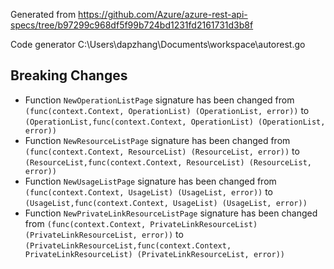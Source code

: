 
Generated from https://github.com/Azure/azure-rest-api-specs/tree/b97299c968df5f99b724bd1231fd2161731d3b8f

Code generator C:\Users\dapzhang\Documents\workspace\autorest.go

## Breaking Changes

- Function `NewOperationListPage` signature has been changed from `(func(context.Context, OperationList) (OperationList, error))` to `(OperationList,func(context.Context, OperationList) (OperationList, error))`
- Function `NewResourceListPage` signature has been changed from `(func(context.Context, ResourceList) (ResourceList, error))` to `(ResourceList,func(context.Context, ResourceList) (ResourceList, error))`
- Function `NewUsageListPage` signature has been changed from `(func(context.Context, UsageList) (UsageList, error))` to `(UsageList,func(context.Context, UsageList) (UsageList, error))`
- Function `NewPrivateLinkResourceListPage` signature has been changed from `(func(context.Context, PrivateLinkResourceList) (PrivateLinkResourceList, error))` to `(PrivateLinkResourceList,func(context.Context, PrivateLinkResourceList) (PrivateLinkResourceList, error))`

